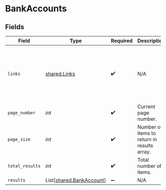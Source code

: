 # BankAccounts


## Fields

| Field                                                                                             | Type                                                                                              | Required                                                                                          | Description                                                                                       | Example                                                                                           |
| ------------------------------------------------------------------------------------------------- | ------------------------------------------------------------------------------------------------- | ------------------------------------------------------------------------------------------------- | ------------------------------------------------------------------------------------------------- | ------------------------------------------------------------------------------------------------- |
| `links`                                                                                           | [shared.Links](../../models/shared/links.md)                                                      | :heavy_check_mark:                                                                                | N/A                                                                                               | {<br/>"self": {<br/>"href": "/companies"<br/>},<br/>"current": {<br/>"href": "/companies?page=1\u0026pageSize=10"<br/>}<br/>} |
| `page_number`                                                                                     | *int*                                                                                             | :heavy_check_mark:                                                                                | Current page number.                                                                              |                                                                                                   |
| `page_size`                                                                                       | *int*                                                                                             | :heavy_check_mark:                                                                                | Number of items to return in results array.                                                       |                                                                                                   |
| `total_results`                                                                                   | *int*                                                                                             | :heavy_check_mark:                                                                                | Total number of items.                                                                            |                                                                                                   |
| `results`                                                                                         | List[[shared.BankAccount](../../models/shared/bankaccount.md)]                                    | :heavy_minus_sign:                                                                                | N/A                                                                                               |                                                                                                   |